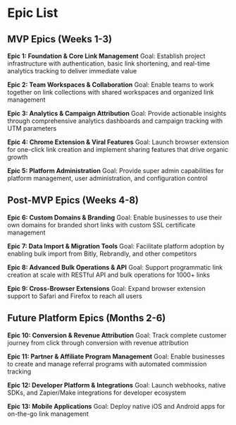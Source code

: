 # Epic List

## MVP Epics (Weeks 1-3)

**Epic 1: Foundation & Core Link Management**
Goal: Establish project infrastructure with authentication, basic link shortening, and real-time analytics tracking to deliver immediate value

**Epic 2: Team Workspaces & Collaboration**
Goal: Enable teams to work together on link collections with shared workspaces and organized link management

**Epic 3: Analytics & Campaign Attribution**
Goal: Provide actionable insights through comprehensive analytics dashboards and campaign tracking with UTM parameters

**Epic 4: Chrome Extension & Viral Features**
Goal: Launch browser extension for one-click link creation and implement sharing features that drive organic growth

**Epic 5: Platform Administration**
Goal: Provide super admin capabilities for platform management, user administration, and configuration control

## Post-MVP Epics (Weeks 4-8)

**Epic 6: Custom Domains & Branding**
Goal: Enable businesses to use their own domains for branded short links with custom SSL certificate management

**Epic 7: Data Import & Migration Tools**
Goal: Facilitate platform adoption by enabling bulk import from Bitly, Rebrandly, and other competitors

**Epic 8: Advanced Bulk Operations & API**
Goal: Support programmatic link creation at scale with RESTful API and bulk operations for 1000+ links

**Epic 9: Cross-Browser Extensions**
Goal: Expand browser extension support to Safari and Firefox to reach all users

## Future Platform Epics (Months 2-6)

**Epic 10: Conversion & Revenue Attribution**
Goal: Track complete customer journey from click through conversion with revenue attribution

**Epic 11: Partner & Affiliate Program Management**
Goal: Enable businesses to create and manage referral programs with automated commission tracking

**Epic 12: Developer Platform & Integrations**
Goal: Launch webhooks, native SDKs, and Zapier/Make integrations for developer ecosystem

**Epic 13: Mobile Applications**
Goal: Deploy native iOS and Android apps for on-the-go link management
